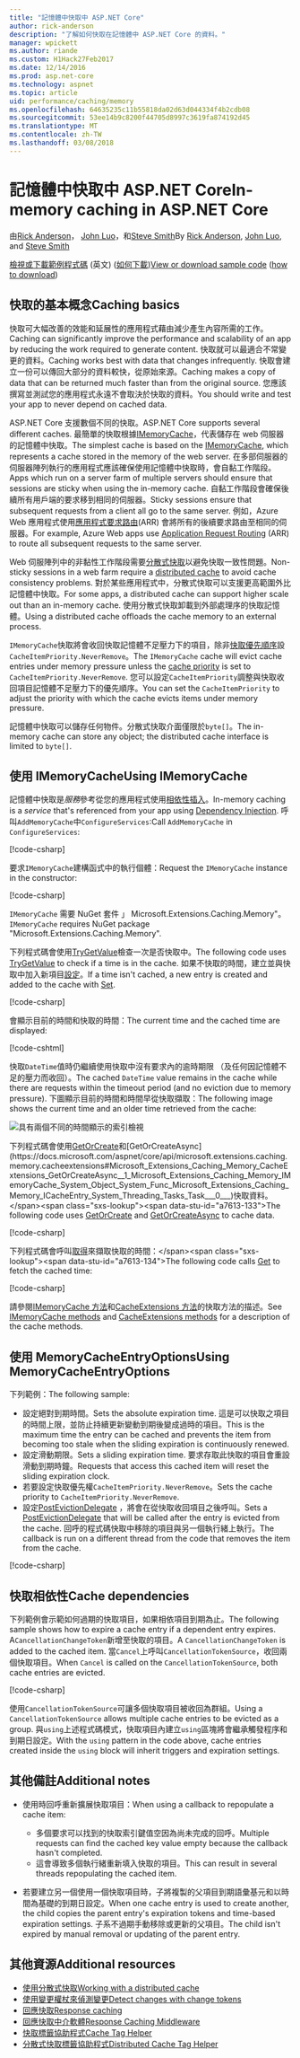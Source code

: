 ```yaml
---
title: "記憶體中快取中 ASP.NET Core"
author: rick-anderson
description: "了解如何快取在記憶體中 ASP.NET Core 的資料。"
manager: wpickett
ms.author: riande
ms.custom: H1Hack27Feb2017
ms.date: 12/14/2016
ms.prod: asp.net-core
ms.technology: aspnet
ms.topic: article
uid: performance/caching/memory
ms.openlocfilehash: 64635235c11b55818da02d63d044334f4b2cdb08
ms.sourcegitcommit: 53ee14b9c8200f44705d8997c3619fa874192d45
ms.translationtype: MT
ms.contentlocale: zh-TW
ms.lasthandoff: 03/08/2018
---
```

# <a name="in-memory-caching-in-aspnet-core"></a><span data-ttu-id="a7613-103">記憶體中快取中 ASP.NET Core</span><span class="sxs-lookup"><span data-stu-id="a7613-103">In-memory caching in ASP.NET Core</span></span>

<span data-ttu-id="a7613-104">由[Rick Anderson](https://twitter.com/RickAndMSFT)， [John Luo](https://github.com/JunTaoLuo)，和[Steve Smith](https://ardalis.com/)</span><span class="sxs-lookup"><span data-stu-id="a7613-104">By [Rick Anderson](https://twitter.com/RickAndMSFT), [John Luo](https://github.com/JunTaoLuo), and [Steve Smith](https://ardalis.com/)</span></span>

<span data-ttu-id="a7613-105">[檢視或下載範例程式碼](https://github.com/aspnet/Docs/tree/master/aspnetcore/performance/caching/memory/sample) \(英文\) ([如何下載](xref:tutorials/index#how-to-download-a-sample))</span><span class="sxs-lookup"><span data-stu-id="a7613-105">[View or download sample code](https://github.com/aspnet/Docs/tree/master/aspnetcore/performance/caching/memory/sample) ([how to download](xref:tutorials/index#how-to-download-a-sample))</span></span>

## <a name="caching-basics"></a><span data-ttu-id="a7613-106">快取的基本概念</span><span class="sxs-lookup"><span data-stu-id="a7613-106">Caching basics</span></span>

<span data-ttu-id="a7613-107">快取可大幅改善的效能和延展性的應用程式藉由減少產生內容所需的工作。</span><span class="sxs-lookup"><span data-stu-id="a7613-107">Caching can significantly improve the performance and scalability of an app by reducing the work required to generate content.</span></span> <span data-ttu-id="a7613-108">快取就可以最適合不常變更的資料。</span><span class="sxs-lookup"><span data-stu-id="a7613-108">Caching works best with data that changes infrequently.</span></span> <span data-ttu-id="a7613-109">快取會建立一份可以傳回大部分的資料較快，從原始來源。</span><span class="sxs-lookup"><span data-stu-id="a7613-109">Caching makes a copy of data that can be returned much faster than from the original source.</span></span> <span data-ttu-id="a7613-110">您應該撰寫並測試您的應用程式永遠不會取決於快取的資料。</span><span class="sxs-lookup"><span data-stu-id="a7613-110">You should write and test your app to never depend on cached data.</span></span>

<span data-ttu-id="a7613-111">ASP.NET Core 支援數個不同的快取。</span><span class="sxs-lookup"><span data-stu-id="a7613-111">ASP.NET Core supports several different caches.</span></span> <span data-ttu-id="a7613-112">最簡單的快取根據[IMemoryCache](https://docs.microsoft.com/aspnet/core/api/microsoft.extensions.caching.memory.imemorycache)，代表儲存在 web 伺服器的記憶體中快取。</span><span class="sxs-lookup"><span data-stu-id="a7613-112">The simplest cache is based on the [IMemoryCache](https://docs.microsoft.com/aspnet/core/api/microsoft.extensions.caching.memory.imemorycache), which represents a cache stored in the memory of the web server.</span></span> <span data-ttu-id="a7613-113">在多部伺服器的伺服器陣列執行的應用程式應該確保使用記憶體中快取時，會自黏工作階段。</span><span class="sxs-lookup"><span data-stu-id="a7613-113">Apps which run on a server farm of multiple servers should ensure that sessions are sticky when using the in-memory cache.</span></span> <span data-ttu-id="a7613-114">自黏工作階段會確保後續所有用戶端的要求移到相同的伺服器。</span><span class="sxs-lookup"><span data-stu-id="a7613-114">Sticky sessions ensure that subsequent requests from a client all go to the same server.</span></span> <span data-ttu-id="a7613-115">例如，Azure Web 應用程式使用[應用程式要求路由](https://www.iis.net/learn/extensions/planning-for-arr)(ARR) 會將所有的後續要求路由至相同的伺服器。</span><span class="sxs-lookup"><span data-stu-id="a7613-115">For example, Azure Web apps use [Application Request Routing](https://www.iis.net/learn/extensions/planning-for-arr) (ARR) to route all subsequent requests to the same server.</span></span>

<span data-ttu-id="a7613-116">Web 伺服陣列中的非黏性工作階段需要[分散式快取](distributed.md)以避免快取一致性問題。</span><span class="sxs-lookup"><span data-stu-id="a7613-116">Non-sticky sessions in a web farm require a [distributed cache](distributed.md) to avoid cache consistency problems.</span></span> <span data-ttu-id="a7613-117">對於某些應用程式中，分散式快取可以支援更高範圍外比記憶體中快取。</span><span class="sxs-lookup"><span data-stu-id="a7613-117">For some apps, a distributed cache can support higher scale out than an in-memory cache.</span></span> <span data-ttu-id="a7613-118">使用分散式快取卸載到外部處理序的快取記憶體。</span><span class="sxs-lookup"><span data-stu-id="a7613-118">Using a distributed cache offloads the cache memory to an external process.</span></span> 

<span data-ttu-id="a7613-119">`IMemoryCache`快取將會收回快取記憶體不足壓力下的項目，除非[快取優先順序](https://docs.microsoft.com/aspnet/core/api/microsoft.extensions.caching.memory.cacheitempriority)設`CacheItemPriority.NeverRemove`。</span><span class="sxs-lookup"><span data-stu-id="a7613-119">The `IMemoryCache` cache will evict cache entries under memory pressure unless the [cache priority](https://docs.microsoft.com/aspnet/core/api/microsoft.extensions.caching.memory.cacheitempriority) is set to `CacheItemPriority.NeverRemove`.</span></span> <span data-ttu-id="a7613-120">您可以設定`CacheItemPriority`調整與快取收回項目記憶體不足壓力下的優先順序。</span><span class="sxs-lookup"><span data-stu-id="a7613-120">You can set the `CacheItemPriority` to adjust the priority with which the cache evicts items under memory pressure.</span></span>

<span data-ttu-id="a7613-121">記憶體中快取可以儲存任何物件。分散式快取介面僅限於`byte[]`。</span><span class="sxs-lookup"><span data-stu-id="a7613-121">The in-memory cache can store any object; the distributed cache interface is limited to `byte[]`.</span></span>

## <a name="using-imemorycache"></a><span data-ttu-id="a7613-122">使用 IMemoryCache</span><span class="sxs-lookup"><span data-stu-id="a7613-122">Using IMemoryCache</span></span>

<span data-ttu-id="a7613-123">記憶體中快取是*服務*參考從您的應用程式使用[相依性插入](../../fundamentals/dependency-injection.md)。</span><span class="sxs-lookup"><span data-stu-id="a7613-123">In-memory caching is a *service* that's referenced from your app using [Dependency Injection](../../fundamentals/dependency-injection.md).</span></span> <span data-ttu-id="a7613-124">呼叫`AddMemoryCache`中`ConfigureServices`:</span><span class="sxs-lookup"><span data-stu-id="a7613-124">Call `AddMemoryCache` in `ConfigureServices`:</span></span>

[!code-csharp[](memory/sample/WebCache/Startup.cs?highlight=8)] 

<span data-ttu-id="a7613-125">要求`IMemoryCache`建構函式中的執行個體：</span><span class="sxs-lookup"><span data-stu-id="a7613-125">Request the `IMemoryCache` instance in the constructor:</span></span>

[!code-csharp[](memory/sample/WebCache/Controllers/HomeController.cs?name=snippet_ctor&highlight=3,5-999)] 

<span data-ttu-id="a7613-126">`IMemoryCache` 需要 NuGet 套件 」 Microsoft.Extensions.Caching.Memory"。</span><span class="sxs-lookup"><span data-stu-id="a7613-126">`IMemoryCache` requires NuGet package "Microsoft.Extensions.Caching.Memory".</span></span>

<span data-ttu-id="a7613-127">下列程式碼會使用[TryGetValue](/dotnet/api/microsoft.extensions.caching.memory.imemorycache.trygetvalue?view=aspnetcore-2.0#Microsoft_Extensions_Caching_Memory_IMemoryCache_TryGetValue_System_Object_System_Object__)檢查一次是否快取中。</span><span class="sxs-lookup"><span data-stu-id="a7613-127">The following code uses [TryGetValue](/dotnet/api/microsoft.extensions.caching.memory.imemorycache.trygetvalue?view=aspnetcore-2.0#Microsoft_Extensions_Caching_Memory_IMemoryCache_TryGetValue_System_Object_System_Object__) to check if a time is in the cache.</span></span> <span data-ttu-id="a7613-128">如果不快取的時間，建立並與快取中加入新項目[設定](/dotnet/api/microsoft.extensions.caching.memory.cacheextensions.set?view=aspnetcore-2.0#Microsoft_Extensions_Caching_Memory_CacheExtensions_Set__1_Microsoft_Extensions_Caching_Memory_IMemoryCache_System_Object___0_Microsoft_Extensions_Caching_Memory_MemoryCacheEntryOptions_)。</span><span class="sxs-lookup"><span data-stu-id="a7613-128">If a time isn't cached, a new entry is created and added to the cache with [Set](/dotnet/api/microsoft.extensions.caching.memory.cacheextensions.set?view=aspnetcore-2.0#Microsoft_Extensions_Caching_Memory_CacheExtensions_Set__1_Microsoft_Extensions_Caching_Memory_IMemoryCache_System_Object___0_Microsoft_Extensions_Caching_Memory_MemoryCacheEntryOptions_).</span></span>

[!code-csharp[](memory/sample/WebCache/Controllers/HomeController.cs?name=snippet1)]

<span data-ttu-id="a7613-129">會顯示目前的時間和快取的時間：</span><span class="sxs-lookup"><span data-stu-id="a7613-129">The current time and the cached time are displayed:</span></span>

[!code-cshtml[](memory/sample/WebCache/Views/Home/Cache.cshtml)]

<span data-ttu-id="a7613-130">快取`DateTime`值時仍繼續使用快取中沒有要求內的逾時期限 （及任何因記憶體不足的壓力而收回）。</span><span class="sxs-lookup"><span data-stu-id="a7613-130">The cached `DateTime` value remains in the cache while there are requests within the timeout period (and no eviction due to memory pressure).</span></span> <span data-ttu-id="a7613-131">下圖顯示目前的時間和時間早從快取擷取：</span><span class="sxs-lookup"><span data-stu-id="a7613-131">The following image shows the current time and an older time retrieved from the cache:</span></span>

![具有兩個不同的時間顯示的索引檢視](memory/_static/time.png)

<span data-ttu-id="a7613-133">下列程式碼會使用[GetOrCreate](https://docs.microsoft.com/aspnet/core/api/microsoft.extensions.caching.memory.cacheextensions#Microsoft_Extensions_Caching_Memory_CacheExtensions_GetOrCreate__1_Microsoft_Extensions_Caching_Memory_IMemoryCache_System_Object_System_Func_Microsoft_Extensions_Caching_Memory_ICacheEntry___0__)和[GetOrCreateAsync](https://docs.microsoft.com/aspnet/core/api/microsoft.extensions.caching.memory.cacheextensions#Microsoft_Extensions_Caching_Memory_CacheExtensions_GetOrCreateAsync__1_Microsoft_Extensions_Caching_Memory_IMemoryCache_System_Object_System_Func_Microsoft_Extensions_Caching_Memory_ICacheEntry_System_Threading_Tasks_Task___0___)快取資料。</span><span class="sxs-lookup"><span data-stu-id="a7613-133">The following code uses [GetOrCreate](https://docs.microsoft.com/aspnet/core/api/microsoft.extensions.caching.memory.cacheextensions#Microsoft_Extensions_Caching_Memory_CacheExtensions_GetOrCreate__1_Microsoft_Extensions_Caching_Memory_IMemoryCache_System_Object_System_Func_Microsoft_Extensions_Caching_Memory_ICacheEntry___0__) and [GetOrCreateAsync](https://docs.microsoft.com/aspnet/core/api/microsoft.extensions.caching.memory.cacheextensions#Microsoft_Extensions_Caching_Memory_CacheExtensions_GetOrCreateAsync__1_Microsoft_Extensions_Caching_Memory_IMemoryCache_System_Object_System_Func_Microsoft_Extensions_Caching_Memory_ICacheEntry_System_Threading_Tasks_Task___0___) to cache data.</span></span> 

[!code-csharp[](memory/sample/WebCache/Controllers/HomeController.cs?name=snippet2&highlight=3-7,14-19)]

<span data-ttu-id="a7613-134">下列程式碼會呼叫[取得](https://docs.microsoft.com/aspnet/core/api/microsoft.extensions.caching.memory.cacheextensions#Microsoft_Extensions_Caching_Memory_CacheExtensions_Get__1_Microsoft_Extensions_Caching_Memory_IMemoryCache_System_Object_)來擷取快取的時間：</span><span class="sxs-lookup"><span data-stu-id="a7613-134">The following code calls [Get](https://docs.microsoft.com/aspnet/core/api/microsoft.extensions.caching.memory.cacheextensions#Microsoft_Extensions_Caching_Memory_CacheExtensions_Get__1_Microsoft_Extensions_Caching_Memory_IMemoryCache_System_Object_) to fetch the cached time:</span></span>

[!code-csharp[](memory/sample/WebCache/Controllers/HomeController.cs?name=snippet_gct)]

<span data-ttu-id="a7613-135">請參閱[IMemoryCache 方法](https://docs.microsoft.com/aspnet/core/api/microsoft.extensions.caching.memory.imemorycache)和[CacheExtensions 方法](https://docs.microsoft.com/aspnet/core/api/microsoft.extensions.caching.memory.cacheextensions)的快取方法的描述。</span><span class="sxs-lookup"><span data-stu-id="a7613-135">See [IMemoryCache methods](https://docs.microsoft.com/aspnet/core/api/microsoft.extensions.caching.memory.imemorycache) and [CacheExtensions methods](https://docs.microsoft.com/aspnet/core/api/microsoft.extensions.caching.memory.cacheextensions) for a description of the cache methods.</span></span>

## <a name="using-memorycacheentryoptions"></a><span data-ttu-id="a7613-136">使用 MemoryCacheEntryOptions</span><span class="sxs-lookup"><span data-stu-id="a7613-136">Using MemoryCacheEntryOptions</span></span>

<span data-ttu-id="a7613-137">下列範例：</span><span class="sxs-lookup"><span data-stu-id="a7613-137">The following sample:</span></span>

- <span data-ttu-id="a7613-138">設定絕對到期時間。</span><span class="sxs-lookup"><span data-stu-id="a7613-138">Sets the absolute expiration time.</span></span> <span data-ttu-id="a7613-139">這是可以快取之項目的時間上限，並防止持續更新變動到期後變成過時的項目。</span><span class="sxs-lookup"><span data-stu-id="a7613-139">This is the maximum time the entry can be cached and prevents the item from becoming too stale when the sliding expiration is continuously renewed.</span></span>
- <span data-ttu-id="a7613-140">設定滑動期限。</span><span class="sxs-lookup"><span data-stu-id="a7613-140">Sets a sliding expiration time.</span></span> <span data-ttu-id="a7613-141">要求存取此快取的項目會重設滑動到期時鐘。</span><span class="sxs-lookup"><span data-stu-id="a7613-141">Requests that access this cached item will reset the sliding expiration clock.</span></span>
- <span data-ttu-id="a7613-142">若要設定快取優先權`CacheItemPriority.NeverRemove`。</span><span class="sxs-lookup"><span data-stu-id="a7613-142">Sets the cache priority to `CacheItemPriority.NeverRemove`.</span></span> 
- <span data-ttu-id="a7613-143">設定[PostEvictionDelegate](https://docs.microsoft.com/aspnet/core/api/microsoft.extensions.caching.memory.postevictiondelegate) ，將會在從快取收回項目之後呼叫。</span><span class="sxs-lookup"><span data-stu-id="a7613-143">Sets a [PostEvictionDelegate](https://docs.microsoft.com/aspnet/core/api/microsoft.extensions.caching.memory.postevictiondelegate) that will be called after the entry is evicted from the cache.</span></span> <span data-ttu-id="a7613-144">回呼的程式碼快取中移除的項目與另一個執行緒上執行。</span><span class="sxs-lookup"><span data-stu-id="a7613-144">The callback is run on a different thread from the code that removes the item from the cache.</span></span>

[!code-csharp[](memory/sample/WebCache/Controllers/HomeController.cs?name=snippet_et&highlight=14-20)]

## <a name="cache-dependencies"></a><span data-ttu-id="a7613-145">快取相依性</span><span class="sxs-lookup"><span data-stu-id="a7613-145">Cache dependencies</span></span>

<span data-ttu-id="a7613-146">下列範例會示範如何過期的快取項目，如果相依項目到期為止。</span><span class="sxs-lookup"><span data-stu-id="a7613-146">The following sample shows how to expire a cache entry if a dependent entry expires.</span></span> <span data-ttu-id="a7613-147">A`CancellationChangeToken`新增至快取的項目。</span><span class="sxs-lookup"><span data-stu-id="a7613-147">A `CancellationChangeToken` is added to the cached item.</span></span> <span data-ttu-id="a7613-148">當`Cancel`上呼叫`CancellationTokenSource`，收回兩個快取項目。</span><span class="sxs-lookup"><span data-stu-id="a7613-148">When `Cancel` is called on the `CancellationTokenSource`, both cache entries are evicted.</span></span> 

[!code-csharp[](memory/sample/WebCache/Controllers/HomeController.cs?name=snippet_ed)]

<span data-ttu-id="a7613-149">使用`CancellationTokenSource`可讓多個快取項目被收回為群組。</span><span class="sxs-lookup"><span data-stu-id="a7613-149">Using a `CancellationTokenSource` allows multiple cache entries to be evicted as a group.</span></span> <span data-ttu-id="a7613-150">與`using`上述程式碼模式，快取項目內建立`using`區塊將會繼承觸發程序和到期日設定。</span><span class="sxs-lookup"><span data-stu-id="a7613-150">With the `using` pattern in the code above, cache entries created inside the `using` block will inherit triggers and expiration settings.</span></span>

## <a name="additional-notes"></a><span data-ttu-id="a7613-151">其他備註</span><span class="sxs-lookup"><span data-stu-id="a7613-151">Additional notes</span></span>

- <span data-ttu-id="a7613-152">使用時回呼重新擴展快取項目：</span><span class="sxs-lookup"><span data-stu-id="a7613-152">When using a callback to repopulate a cache item:</span></span>

  - <span data-ttu-id="a7613-153">多個要求可以找到的快取索引鍵值空因為尚未完成的回呼。</span><span class="sxs-lookup"><span data-stu-id="a7613-153">Multiple requests can find the cached key value empty because the callback hasn't completed.</span></span> 
  - <span data-ttu-id="a7613-154">這會導致多個執行緒重新填入快取的項目。</span><span class="sxs-lookup"><span data-stu-id="a7613-154">This can result in several threads repopulating the cached item.</span></span>

- <span data-ttu-id="a7613-155">若要建立另一個使用一個快取項目時，子將複製的父項目到期語彙基元和以時間為基礎的到期日設定。</span><span class="sxs-lookup"><span data-stu-id="a7613-155">When one cache entry is used to create another, the child copies the parent entry's expiration tokens and time-based expiration settings.</span></span> <span data-ttu-id="a7613-156">子系不過期手動移除或更新的父項目。</span><span class="sxs-lookup"><span data-stu-id="a7613-156">The child isn't expired by manual removal or updating of the parent entry.</span></span>

## <a name="additional-resources"></a><span data-ttu-id="a7613-157">其他資源</span><span class="sxs-lookup"><span data-stu-id="a7613-157">Additional resources</span></span>

* [<span data-ttu-id="a7613-158">使用分散式快取</span><span class="sxs-lookup"><span data-stu-id="a7613-158">Working with a distributed cache</span></span>](xref:performance/caching/distributed)
* [<span data-ttu-id="a7613-159">使用變更權杖來偵測變更</span><span class="sxs-lookup"><span data-stu-id="a7613-159">Detect changes with change tokens</span></span>](xref:fundamentals/primitives/change-tokens)
* [<span data-ttu-id="a7613-160">回應快取</span><span class="sxs-lookup"><span data-stu-id="a7613-160">Response caching</span></span>](xref:performance/caching/response)
* [<span data-ttu-id="a7613-161">回應快取中介軟體</span><span class="sxs-lookup"><span data-stu-id="a7613-161">Response Caching Middleware</span></span>](xref:performance/caching/middleware)
* [<span data-ttu-id="a7613-162">快取標籤協助程式</span><span class="sxs-lookup"><span data-stu-id="a7613-162">Cache Tag Helper</span></span>](xref:mvc/views/tag-helpers/builtin-th/cache-tag-helper)
* [<span data-ttu-id="a7613-163">分散式快取標籤協助程式</span><span class="sxs-lookup"><span data-stu-id="a7613-163">Distributed Cache Tag Helper</span></span>](xref:mvc/views/tag-helpers/builtin-th/distributed-cache-tag-helper)
